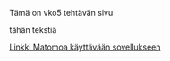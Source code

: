 Tämä on vko5 tehtävän sivu

tähän tekstiä

[Linkki Matomoa käyttävään sovellukseen](https://tiiakos.github.io/pilvipalvelut/vko5/Sovellus/index.html)
